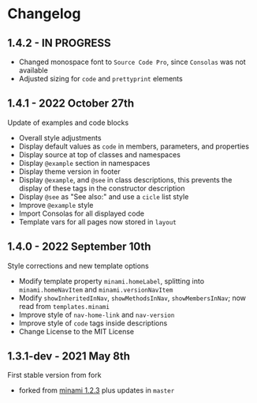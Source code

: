 Changelog
=========

1.4.2 - IN PROGRESS
-------------------
+ Changed monospace font to `Source Code Pro`, since `Consolas` was not available
+ Adjusted sizing for `code` and `prettyprint` elements


1.4.1 - 2022 October 27th
-------------------------
Update of examples and code blocks
+ Overall style adjustments
+ Display default values as `code` in members, parameters, and properties
+ Display source at top of classes and namespaces
+ Display `@example` section in namespaces
+ Display theme version in footer
+ Display `@example`, and `@see` in class descriptions, this prevents the display of these tags in the constructor description
+ Display `@see` as "See also:" and use a `cicle` list style
+ Improve `@example` style
+ Import Consolas for all displayed code
+ Template vars for all pages now stored in `layout`


1.4.0 - 2022 September 10th
-----------------------------
Style corrections and new template options
+ Modify template property `minami.homeLabel`, splitting into `minami.homeNavItem` and `minami.versionNavItem`
+ Modify `showInheritedInNav`, `showMethodsInNav`, `showMembersInNav`; now read from `templates.minami`
+ Improve style of `nav-home-link` and `nav-version`
+ Improve style of `code` tags inside descriptions
+ Change License to the MIT License


1.3.1-dev - 2021 May 8th
------------------------
First stable version from fork
+ forked from [minami 1.2.3](https://github.com/nijikokun/minami/releases/tag/v1.2.3) plus updates in `master`

